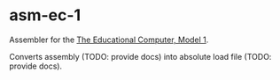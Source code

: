 # asm-ec-1

Assembler for the [The Educational Computer, Model 1](https://github.com/hryniuk/ec-1).

Converts assembly (TODO: provide docs) into absolute load file
(TODO: provide docs).
